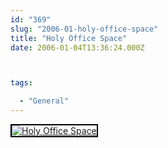 ```yaml
---
id: "369"
slug: "2006-01-holy-office-space"
title: "Holy Office Space"
date: 2006-01-04T13:36:24.000Z



tags:

  - "General"
---
```

<div class="sqs-html-content">
  <div style="float: left; margin-right: 10px; margin-bottom: 10px;"> <a href="http://www.flickr.com/photos/mclazarus/82133337/" title="Holy Office Space"><img src="http://static.flickr.com/43/82133337_f4edc4eafe_m.jpg" alt="Holy Office Space" style="border: solid 2px #000000;" /></a>
</div>
<p><br clear="all" /></p>
</div>
